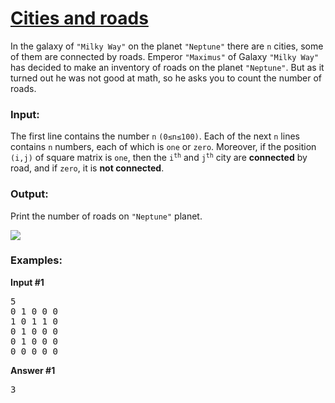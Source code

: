 # [Cities and roads](https://basecamp.eolymp.com/en/problems/992)

In the galaxy of <code>"Milky Way"</code> on the planet <code>"Neptune"</code> there are <code>n</code> cities, some of them are connected by roads. 
Emperor <code>"Maximus"</code> of Galaxy <code>"Milky Way"</code> has decided to make an inventory of roads on the planet <code>"Neptune"</code>. 
But as it turned out he was not good at math, so he asks you to count the number of roads.

### **Input:**

The first line contains the number <code>n</code> <code>(0≤n≤100)</code>. Each of the next <code>n</code> lines contains <code>n</code> numbers, each of which is <code>one</code> or <code>zero</code>. 
Moreover, if the position <code>(i,j)</code> of square matrix is <code>one</code>, then the <code>i<sup>th</sup></code> and <code>j<sup>th</sup></code> city are <strong>connected</strong> by road, and if <code>zero</code>, 
it is <strong>not connected</strong>.

### **Output:**
Print the number of roads on <code>"Neptune"</code> planet.

<img src="https://static.e-olymp.com/content/12/12b9f05204852791120b7e675644657953915f2f.gif" />

### **Examples:**

<strong>Input #1</strong>
<pre>
5
0 1 0 0 0 
1 0 1 1 0 
0 1 0 0 0 
0 1 0 0 0 
0 0 0 0 0
</pre>
<strong>Answer #1</strong>
<pre>
3
</pre>
